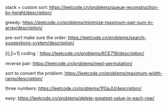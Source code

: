 
stack + custom sort:
https://leetcode.cn/problems/queue-reconstruction-by-height/description/


greedy:
https://leetcode.cn/problems/minimize-maximum-pair-sum-in-array/description/

pre-sort make sure the order:
https://leetcode.cn/problems/search-suggestions-system/description/


[i],[i+1] coding：https://leetcode.cn/problems/6CE719/description/

reverse pair:
https://leetcode.cn/problems/next-permutation/

sort to convert the problem:
https://leetcode.cn/problems/maximum-width-ramp/description/

three numbers:
https://leetcode.cn/problems/1fGaJU/description/

easy:
https://leetcode.cn/problems/delete-greatest-value-in-each-row/
